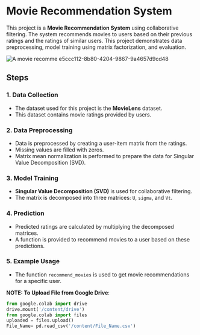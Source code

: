 # Movie Recommendation System

This project is a **Movie Recommendation System** using collaborative filtering. The system recommends movies to users based on their previous ratings and the ratings of similar users. This project demonstrates data preprocessing, model training using matrix factorization, and evaluation.


![A movie recomme e5ccc112-8b80-4204-9867-9a4657d9cd48](https://github.com/ParisaMohammadi9094/Movie-Recommendation-System/assets/18152407/3820cbb1-0803-48ba-a153-5389677b164d)

## Steps

### 1. Data Collection
- The dataset used for this project is the **MovieLens** dataset.
- This dataset contains movie ratings provided by users.

### 2. Data Preprocessing
- Data is preprocessed by creating a user-item matrix from the ratings.
- Missing values are filled with zeros.
- Matrix mean normalization is performed to prepare the data for Singular Value Decomposition (SVD).

### 3. Model Training
- **Singular Value Decomposition (SVD)** is used for collaborative filtering.
- The matrix is decomposed into three matrices: `U`, `sigma`, and `Vt`.

### 4. Prediction
- Predicted ratings are calculated by multiplying the decomposed matrices.
- A function is provided to recommend movies to a user based on these predictions.

### 5. Example Usage
- The function `recommend_movies` is used to get movie recommendations for a specific user.


**NOTE: To Upload File from Google Drive**:
   ```python
   from google.colab import drive
   drive.mount('/content/drive')
   from google.colab import files
   uploaded = files.upload()
   File_Name= pd.read_csv('/content/File_Name.csv')
   
